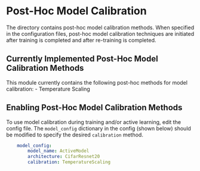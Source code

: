 # Post-Hoc Model Calibration

The directory contains post-hoc model calibration methods. When specified in the configuration files, post-hoc model calibration techniques are initiated after training is completed and after re-training is completed.

## Currently Implemented Post-Hoc Model Calibration Methods

This module currently contains the following post-hoc methods for model calibration:
    - Temperature Scaling

## Enabling Post-Hoc Model Calibration Methods

To use model calibration during training and/or active learning, edit the config file. The `model_config` dictionary in the config (shown below) should be modified to specify the desired `calibration` method. 

```yaml 
    model_config:
        model_name: ActiveModel
        architecture: CifarResnet20
        calibration: TemperatureScaling
```